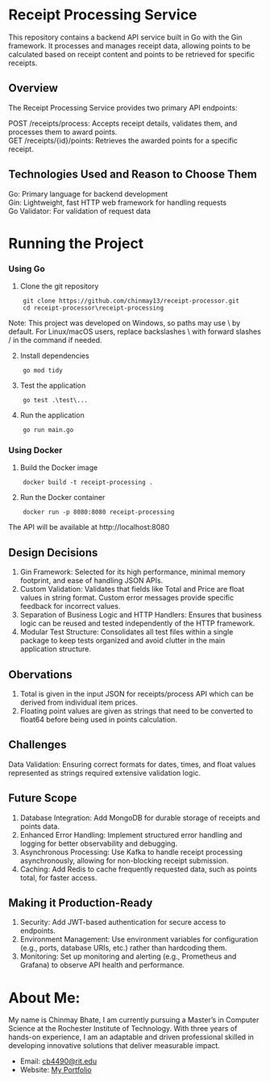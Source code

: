# Receipt Processing Service

This repository contains a backend API service built in Go with the Gin framework. It processes and manages receipt data, allowing points to be calculated based on receipt content and points to be retrieved for specific receipts.

## Overview

The Receipt Processing Service provides two primary API endpoints:

POST /receipts/process: Accepts receipt details, validates them, and processes them to award points.\
GET /receipts/{id}/points: Retrieves the awarded points for a specific receipt.

## Technologies Used and Reason to Choose Them

Go: Primary language for backend development \
Gin: Lightweight, fast HTTP web framework for handling requests \
Go Validator: For validation of request data

# Running the Project

### Using Go

1. Clone the git repository
```
    git clone https://github.com/chinmay13/receipt-processor.git
    cd receipt-processor\receipt-processing
```
Note: This project was developed on Windows, so paths may use \ by default. For Linux/macOS users, replace backslashes \ with forward slashes / in the command if needed.

2. Install dependencies

```
    go mod tidy
```

3. Test the application
```
    go test .\test\...
```  

4. Run the application

```
    go run main.go
```

### Using Docker

1. Build the Docker image

```
    docker build -t receipt-processing .
```

2. Run the Docker container

```
    docker run -p 8080:8080 receipt-processing
```

The API will be available at http://localhost:8080

## Design Decisions

1. Gin Framework: Selected for its high performance, minimal memory footprint, and ease of handling JSON APIs.
2. Custom Validation: Validates that fields like Total and Price are float values in string format. Custom error messages provide specific feedback for incorrect values.
3. Separation of Business Logic and HTTP Handlers: Ensures that business logic can be reused and tested independently of the HTTP framework.
4. Modular Test Structure: Consolidates all test files within a single package to keep tests organized and avoid clutter in the main application structure.

## Obervations

1. Total is given in the input JSON for receipts/process API which can be derived from individual item prices.
2. Floating point values are given as strings that need to be converted to float64 before being used in points calculation.

## Challenges

Data Validation: Ensuring correct formats for dates, times, and float values represented as strings required extensive validation logic.

## Future Scope

1. Database Integration: Add MongoDB for durable storage of receipts and points data.
2. Enhanced Error Handling: Implement structured error handling and logging for better observability and debugging.
3. Asynchronous Processing: Use Kafka to handle receipt processing asynchronously, allowing for non-blocking receipt submission.
4. Caching: Add Redis to cache frequently requested data, such as points total, for faster access.

## Making it Production-Ready

1. Security: Add JWT-based authentication for secure access to endpoints.
2. Environment Management: Use environment variables for configuration (e.g., ports, database URIs, etc.) rather than hardcoding them.
3. Monitoring: Set up monitoring and alerting (e.g., Prometheus and Grafana) to observe API health and performance.

# About Me:

My name is Chinmay Bhate, I am currently pursuing a Master’s in Computer Science at the Rochester Institute of Technology.
With three years of hands-on experience, I am an adaptable and driven professional skilled in developing innovative solutions that deliver measurable impact.

- Email: [cb4490@rit.edu](mailto:cb4490@rit.edu)
- Website: [My Portfolio](https://chinmay13.github.io/)
